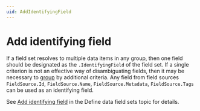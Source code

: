 ```yaml
---
uid: AddIdentifyingField
---
```


# Add identifying field
If a field set resolves to multiple data items in any group, then one field should be designated as the `.IdentifyingField` of the field set. If a single criterion is not an effective way of disambiguating fields, then it may be necessary to [group](xref:DataViewsGrouping) by additional criteria.  Any field from field sources `FieldSource.Id`, `FieldSource.Name`, `FieldSource.Metadata`, `FieldSource.Tags` can be used as an identifying field.  

See [Add identifying field](xref:DataViewsFieldSets#identifying-field) in the Define data field sets topic for details.
